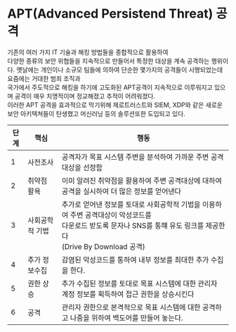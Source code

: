 # APT(Advanced Persistend Threat) 공격
기존의 여러 가지 IT 기술과 해킹 방법들을 종합적으로 활용하여  
다양한 종류의 보안 위협들을 지속적으로 만들어서 특정한 대상을 계속 공격하는 행위이다.
옛날에는 개인이나 소규모 팀들에 의하여 단순한 몇가지의 공격들이 시행되었는데 요즘에는 거대한 범죄 조직과  
국가에서 주도적으로 해킹을 하기에 고도화된 APT공격이 지속적으로 이루워지고 있으며 공격이 매우 치명적이며 정교해졌고 추적이 어려워졌다.  
이러한 APT 공격을 효과적으로 막기위해 제로트러스트와 SIEM, XDP와 같은 새로운 보안 아키텍쳐들이 탄생했고 머신러닝 등의 솔루션또한 도입되고 있다.  

| 단계 | 핵심            | 행동                                                                                            |
| ---- | --------------- |------------------------------------------------------------------------------------------------ |
|  1   | 사전조사        | 공격자가 목표 시스템 주변을 분석하여 가까운 주변 공격대상을 선정함                              |
|  2   | 취약점 활욕     | 이미 알려진 취약점을 활용하여 주변 공격대상에 대하여 공격을 실시하여 더 많은 정보를 얻어낸다    |
|  3   | 사회공학적 기법 | 추가로 얻어낸 정보를 토대로 사회공학적 기법을 이용하여 주변 공격대상이 악성코드를 <br> 다운로드 받도록 문자나 SNS를 통햬 유도 링크를 제공한다 <br> (Drive By Download 공격) |
|  4   | 추가 정보수집   | 감염된 악성코드를 통하여 내부 정보를 최대한 추가 수집을 한다.      |
|  5   | 권한 상승       | 추가 수집된 정보를 토대로 목표 시스템에 대한 관리자 계정 정보를 획득하여 접근 권한을 상승시킨다 |
|  6   | 공격            | 관리자 권한으로 본격적으로 목표 시스템에 대한 공격하고 나중을 위하여 백도어를 만들어 놓는다.    |
